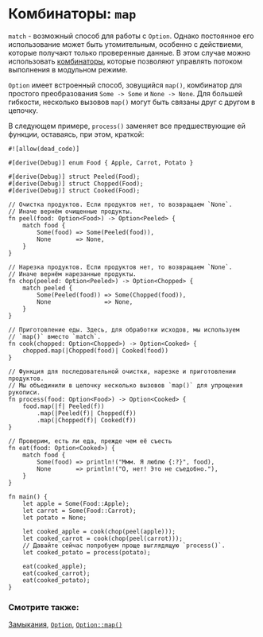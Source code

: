 # Комбинаторы: `map`

`match` - возможный способ для работы с `Option`.
Однако постоянное его использование может быть утомительным, 
особенно с действиеми, которые получают только проверенные 
данные.
В этом случае можно использовать [комбинаторы](https://doc.rust-lang.org/book/glossary.html#combinators), которые 
позволяют управлять потоком выполнения в модульном режиме.

`Option` имеет встроенный способ, зовущийся `map()`, комбинатор для простого преобразования `Some -> Some` и `None -> None`. Для большей гибкости, несколько вызовов `map()` могут быть связаны друг с другом в цепочку.

В следующем примере, `process()` заменяет все предшествующие ей функции, оставаясь, при этом, краткой:

```rust,editable
#![allow(dead_code)]

#[derive(Debug)] enum Food { Apple, Carrot, Potato }

#[derive(Debug)] struct Peeled(Food);
#[derive(Debug)] struct Chopped(Food);
#[derive(Debug)] struct Cooked(Food);

// Очистка продуктов. Если продуктов нет, то возвращаем `None`.
// Иначе вернём очищенные продукты.
fn peel(food: Option<Food>) -> Option<Peeled> {
    match food {
        Some(food) => Some(Peeled(food)),
        None       => None,
    }
}

// Нарезка продуктов. Если продуктов нет, то возвращаем `None`.
// Иначе вернём нарезанные продукты.
fn chop(peeled: Option<Peeled>) -> Option<Chopped> {
    match peeled {
        Some(Peeled(food)) => Some(Chopped(food)),
        None               => None,
    }
}

// Приготовление еды. Здесь, для обработки исходов, мы используем 
// `map()` вместо `match`.
fn cook(chopped: Option<Chopped>) -> Option<Cooked> {
    chopped.map(|Chopped(food)| Cooked(food))
}

// Функция для последовательной очистки, нарезке и приготовлении продуктов.
// Мы объединили в цепочку несколько вызовов `map()` для упрощения рукописи.
fn process(food: Option<Food>) -> Option<Cooked> {
    food.map(|f| Peeled(f))
        .map(|Peeled(f)| Chopped(f))
        .map(|Chopped(f)| Cooked(f))
}

// Проверим, есть ли еда, прежде чем её съесть
fn eat(food: Option<Cooked>) {
    match food {
        Some(food) => println!("Ммм. Я люблю {:?}", food),
        None       => println!("О, нет! Это не съедобно."),
    }
}

fn main() {
    let apple = Some(Food::Apple);
    let carrot = Some(Food::Carrot);
    let potato = None;

    let cooked_apple = cook(chop(peel(apple)));
    let cooked_carrot = cook(chop(peel(carrot)));
    // Давайте сейчас попробуем проще выглядящую `process()`.
    let cooked_potato = process(potato);

    eat(cooked_apple);
    eat(cooked_carrot);
    eat(cooked_potato);
}
```

### Смотрите также:

[Замыкания](../../fn/closures.md), [`Option`](https://doc.rust-lang.org/std/option/enum.Option.html), [`Option::map()`](https://doc.rust-lang.org/std/option/enum.Option.html#method.map)
